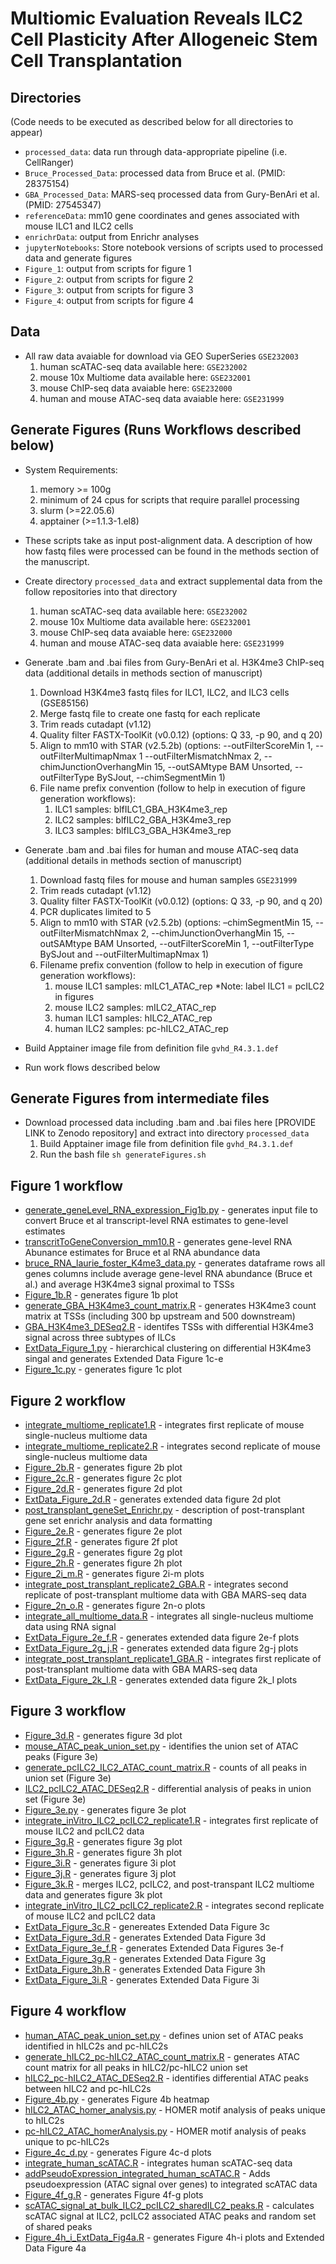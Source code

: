 # Multiomic Evaluation Reveals ILC2 Cell Plasticity After Allogeneic Stem Cell Transplantation

## Directories 

(Code needs to be executed as described below for all directories to appear)

- `processed_data`: data run through data-appropriate pipeline (i.e. CellRanger)
- `Bruce_Processed_Data`: processed data from Bruce et al. (PMID: 28375154)
- `GBA_Processed_Data`: MARS-seq processed data from Gury-BenAri et al. (PMID: 27545347)
- `referenceData`: mm10 gene coordinates and genes associated with mouse ILC1 and ILC2 cells
- `enrichrData`: output from Enrichr analyses 
- `jupyterNotebooks`: Store notebook versions of scripts used to processed data and generate figures
- `Figure_1`: output from scripts for figure 1
- `Figure_2`: output from scripts for figure 2
- `Figure_3`: output from scripts for figure 3
- `Figure_4`: output from scripts for figure 4

## Data
- All raw data avaiable for download via GEO SuperSeries `GSE232003` 
	1. human scATAC-seq data available here: `GSE232002`
	2. mouse  10x Multiome data available here: `GSE232001`
	3. mouse ChIP-seq data avaiable here: `GSE232000`
	4. human and mouse ATAC-seq data avaiable here: `GSE231999`


## Generate Figures (Runs Workflows described below)
- System Requirements:
	1. memory >= 100g
	2. minimum of 24 cpus for scripts that require parallel processing
	3. slurm (>=22.05.6)
	4. apptainer (>=1.1.3-1.el8)

- These scripts take as input post-alignment data. A description of how how fastq files were processed can be found in the methods section of the manuscript. 

- Create directory `processed_data` and extract supplemental data from the follow repositories into that directory 
	1. human scATAC-seq data available here: `GSE232002`
	2. mouse  10x Multiome data available here: `GSE232001`
	3. mouse ChIP-seq data avaiable here: `GSE232000`
	4. human and mouse ATAC-seq data avaiable here: `GSE231999`

- Generate .bam and .bai files from Gury-BenAri et al. H3K4me3 ChIP-seq data (additional details in methods section of manuscript)
	1. Download H3K4me3 fastq files for ILC1, ILC2, and ILC3 cells (GSE85156)
	2. Merge fastq file to create one fastq for each replicate
	3. Trim reads cutadapt (v1.12)
	4. Quality filter FASTX-ToolKit (v0.0.12) (options: Q 33, -p 90, and q 20)
	5. Align to mm10 with STAR (v2.5.2b) (options: --outFilterScoreMin 1, --outFilterMultimapNmax 1 --outFilterMismatchNmax 2, --chimJunctionOverhangMin 15, --outSAMtype BAM Unsorted, --outFilterType BySJout, --chimSegmentMin 1)
	6. File name prefix convention (follow to help in execution of figure generation workflows):
		1. ILC1 samples: blfILC1_GBA_H3K4me3_rep
		2. ILC2 samples: blfILC2_GBA_H3K4me3_rep
		3. ILC3 samples: blfILC3_GBA_H3K4me3_rep

- Generate .bam and .bai files for human and mouse ATAC-seq data (additional details in methods section of manuscript)
	1. Download fastq files for mouse and human samples `GSE231999`
	2. Trim reads cutadapt (v1.12)
	3. Quality filter FASTX-ToolKit (v0.0.12) (options: Q 33, -p 90, and q 20)
	4. PCR duplicates limited to 5
	5. Align to mm10 with STAR (v2.5.2b) (options: –chimSegmentMin 15, --outFilterMismatchNmax 2, --chimJunctionOverhangMin 15, --outSAMtype BAM Unsorted, --outFilterScoreMin 1, --outFilterType    BySJout    and    --outFilterMultimapNmax 1)
	6. Filename prefix convention (follow to help in execution of figure generation workflows):
		1. mouse ILC1 samples: mILC1_ATAC_rep
			*Note: label ILC1 = pcILC2 in figures
		2. mouse ILC2 samples: mILC2_ATAC_rep
		3. human ILC1 samples: hILC2_ATAC_rep
		4. human ILC2 samples: pc-hILC2_ATAC_rep

- Build Apptainer image file from definition file `gvhd_R4.3.1.def`

- Run work flows described below

## Generate Figures from intermediate files
- Download processed data including .bam  and .bai files here [PROVIDE LINK to Zenodo repository] and extract into directory `processed_data`
	1. Build Apptainer image file from definition file `gvhd_R4.3.1.def`
	2. Run the bash file `sh generateFigures.sh`

## Figure 1 workflow

- [generate_geneLevel_RNA_expression_Fig1b.py](generate_geneLevel_RNA_expression_Fig1b.py) - generates input file to convert Bruce et al transcript-level RNA estimates  to gene-level estimates
- [transcritToGeneConversion_mm10.R](transcritToGeneConversion_mm10.R) - generates gene-level RNA Abunance estimates for Bruce et al RNA abundance data
- [bruce_RNA_laurie_foster_K4me3_data.py](bruce_RNA_laurie_foster_K4me3_data.py) - generates dataframe rows all genes columns include average gene-level RNA abundance (Bruce et al.) and average H3K4me3 signal proximal to TSSs
- [Figure_1b.R](Figure_1b.R) - generates figure 1b plot
- [generate_GBA_H3K4me3_count_matrix.R](generate_GBA_H3K4me3_count_matrix.R) - generates H3K4me3 count matrix at TSSs (including 300 bp upstream and 500 downstream)  
- [GBA_H3K4me3_DESeq2.R](GBA_H3K4me3_DESeq2.R) - identifes TSSs with differential H3K4me3 signal across three subtypes of ILCs
- [ExtData_Figure_1.py](ExtData_Figure_1.py) - hierarchical clustering on differential H3K4me3 singal and generates Extended Data Figure 1c-e 
- [Figure_1c.py](Figure_1c.py) - generates figure 1c plot

## Figure 2 workflow

- [integrate_multiome_replicate1.R](integrate_multiome_replicate1.R) - integrates first replicate of mouse single-nucleus multiome data
- [integrate_multiome_replicate2.R](integrate_multiome_replicate2.R) - integrates second replicate of mouse single-nucleus multiome data
- [Figure_2b.R](Figure_2b.R) - generates figure 2b plot 
- [Figure_2c.R](Figure_2c.R) - generates figure 2c plot
- [Figure_2d.R](Figure_2d.R) - generates figure 2d plot
- [ExtData_Figure_2d.R](ExtData_Figure_2d.R) - generates extended data figure 2d plot
- [post_transplant_geneSet_Enrichr.py](post_transplant_geneSet_Enrichr.py) - description of post-transplant gene set enrichr analysis and data formatting
- [Figure_2e.R](Figure_2e.R) - generates figure 2e plot
- [Figure_2f.R](Figure_2f.R) - generates figure 2f plot
- [Figure_2g.R](Figure_2g.R) - generates figure 2g plot
- [Figure_2h.R](Figure_2h.R) - generates figure 2h plot
- [Figure_2i_m.R](Figure_2i_m.R) - generates figure 2i-m plots
- [integrate_post_transplant_replicate2_GBA.R](integrate_post_transplant_replicate2_GBA.R) - integrates second replicate of post-transplant multiome data with GBA MARS-seq data
- [Figure_2n_o.R](Figure_2n_o.R) - generates figure 2n-o plots
- [integrate_all_multiome_data.R](integrate_all_multiome_data.R) - integrates all single-nucleus multiome data using RNA signal
- [ExtData_Figure_2e_f.R](ExtData_Figure_2e_f.R) - generates extended data figure 2e-f plots
- [ExtData_Figure_2g_j.R](ExtData_Figure_2g_j.R) - generates extended data figure 2g-j plots
- [integrate_post_transplant_replicate1_GBA.R](integrate_post_transplant_replicate1_GBA.R) - integrates first replicate of post-transplant multiome data with GBA MARS-seq data
- [ExtData_Figure_2k_l.R](ExtData_Figure_2k_l.R) - generates extended data figure 2k_l plots

## Figure 3 workflow

- [Figure_3d.R](Figure_3d.R) - generates figure 3d plot
- [mouse_ATAC_peak_union_set.py](mouse_ATAC_peak_union_set.py) - identifies the union set of ATAC peaks (Figure 3e)
- [generate_pcILC2_ILC2_ATAC_count_matrix.R](generate_pcILC2_ILC2_ATAC_count_matrix.R) - counts of all peaks in union set (Figure 3e)
- [ILC2_pcILC2_ATAC_DESeq2.R](ILC2_pcILC2_ATAC_DESeq2.R) - differential analysis of peaks in union set (Figure 3e)
- [Figure_3e.py](Figure_3e.py) - generates figure 3e plot
- [integrate_inVitro_ILC2_pcILC2_replicate1.R](integrate_inVitro_ILC2_pcILC2_replicate1.R) - integrates first replicate of mouse ILC2 and pcILC2 data
- [Figure_3g.R](Figure_3g.R) - generates figure 3g plot
- [Figure_3h.R](Figure_3h.R) - generates figure 3h plot
- [Figure_3i.R](Figure_3i.R) - generates figure 3i plot
- [Figure_3j.R](Figure_3j.R) - generates figure 3j plot
- [Figure_3k.R](Figure_3k.R) - merges ILC2, pcILC2, and post-transpant ILC2 multiome data and generates figure 3k plot
- [integrate_inVitro_ILC2_pcILC2_replicate2.R](integrate_inVitro_ILC2_pcILC2_replicate2.R) - integrates second replicate of mouse ILC2 and pcILC2 data
- [ExtData_Figure_3c.R](ExtData_Figure_3c.R) - genereates Extended Data Figure 3c
- [ExtData_Figure_3d.R](ExtData_Figure_3d.R) - generates Extended Data Figure 3d
- [ExtData_Figure_3e_f.R](ExtData_Figure_3e_f.R) - generates Extended Data Figures 3e-f
- [ExtData_Figure_3g.R](ExtData_Figure_3g.R) - generates Extended Data Figure 3g
- [ExtData_Figure_3h.R](ExtData_Figure_3h.R) - generates Extended Data Figure 3h
- [ExtData_Figure_3i.R](ExtData_Figure_3i.R) - generates Extended Data Figure 3i

## Figure 4 workflow
- [human_ATAC_peak_union_set.py](human_ATAC_peak_union_set.py) - defines union set of ATAC peaks identified in hILC2s and pc-hILC2s
- [generate_hILC2_pc-hILC2_ATAC_count_matrix.R](generate_hILC2_pc-hILC2_ATAC_count_matrix.R) - generates ATAC count matrix for all peaks in hILC2/pc-hILC2 union set
- [hILC2_pc-hILC2_ATAC_DESeq2.R](hILC2_pc-hILC2_ATAC_DESeq2.R) - identifies differential ATAC peaks between hILC2 and pc-hILC2s
- [Figure_4b.py](Figure_4b.py) - generates Figure 4b heatmap 
- [hILC2_ATAC_homer_analysis.py](hILC2_ATAC_homer_analysis.py) - HOMER motif analysis of peaks unique to hILC2s
- [pc-hILC2_ATAC_homerAnalysis.py](pc-hILC2_ATAC_homerAnalysis.py) - HOMER motif analysis of peaks unique to pc-hILC2s
- [Figure_4c_d.py](Figure_4c_d.py) - generates Figure 4c-d plots
- [integrate_human_scATAC.R](integrate_human_scATAC.R) - integrates human scATAC-seq data
- [addPseudoExpression_integrated_human_scATAC.R](addPseudoExpression_integrated_human_scATAC.R) - Adds pseudoexpression (ATAC signal over genes) to integrated scATAC data
- [Figure_4f_g.R](Figure_4f_g.R) - generates Figure 4f-g plots
- [scATAC_signal_at_bulk_ILC2_pcILC2_sharedILC2_peaks.R](scATAC_signal_at_bulk_ILC2_pcILC2_sharedILC2_peaks.R) - calculates scATAC signal at ILC2, pcILC2 associated ATAC peaks and random set of shared peaks
- [Figure_4h_i_ExtData_Fig4a.R](Figure_4h_i_ExtData_Fig4a.R) - generates Figure 4h-i plots and Extended Data Figure 4a
